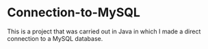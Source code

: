 # Connection-to-MySQL

This is a project that was carried out in Java in which I made a direct connection to a MySQL database.
